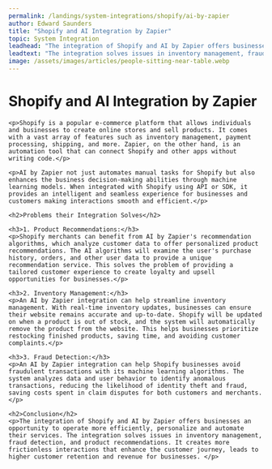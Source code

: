 ```yaml
---
permalink: /landings/system-integrations/shopify/ai-by-zapier
author: Edward Saunders
title: "Shopify and AI Integration by Zapier"
topic: System Integration
leadhead: "The integration of Shopify and AI by Zapier offers businesses an opportunity to operate more efficiently, personalize and automate their services"
leadtext: "The integration solves issues in inventory management, fraud detection, and product recommendations. It creates more frictionless interactions that enhance the customer journey, leads to higher customer retention and revenue for businesses."
image: /assets/images/articles/people-sitting-near-table.webp
---
```

<div class="arttext">	<h1>Shopify and AI Integration by Zapier</h1>

	<p>Shopify is a popular e-commerce platform that allows individuals and businesses to create online stores and sell products. It comes with a vast array of features such as inventory management, payment processing, shipping, and more. Zapier, on the other hand, is an automation tool that can connect Shopify and other apps without writing code.</p>

	<p>AI by Zapier not just automates manual tasks for Shopify but also enhances the business decision-making abilities through machine learning models. When integrated with Shopify using API or SDK, it provides an intelligent and seamless experience for businesses and customers making interactions smooth and efficient.</p>

	<h2>Problems their Integration Solves</h2>

	<h3>1. Product Recommendations:</h3>
	<p>Shopify merchants can benefit from AI by Zapier's recommendation algorithms, which analyze customer data to offer personalized product recommendations. The AI algorithms will examine the user's purchase history, orders, and other user data to provide a unique recommendation service. This solves the problem of providing a tailored customer experience to create loyalty and upsell opportunities for businesses.</p>

	<h3>2. Inventory Management:</h3>
	<p>An AI by Zapier integration can help streamline inventory management. With real-time inventory updates, businesses can ensure their website remains accurate and up-to-date. Shopify will be updated on when a product is out of stock, and the system will automatically remove the product from the website. This helps businesses prioritize restocking finished products, saving time, and avoiding customer complaints.</p>

	<h3>3. Fraud Detection:</h3>
	<p>An AI by Zapier integration can help Shopify businesses avoid fraudulent transactions with its machine learning algorithms. The system analyzes data and user behavior to identify anomalous transactions, reducing the likelihood of identity theft and fraud, saving costs spent in claim disputes for both customers and merchants.</p>

	<h2>Conclusion</h2>
	<p>The integration of Shopify and AI by Zapier offers businesses an opportunity to operate more efficiently, personalize and automate their services. The integration solves issues in inventory management, fraud detection, and product recommendations. It creates more frictionless interactions that enhance the customer journey, leads to higher customer retention and revenue for businesses. </p>

</div>